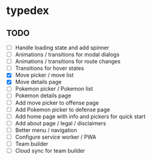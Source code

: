 # typedex

## TODO

- [ ] Handle loading state and add spinner
- [ ] Animations / transitions for modal dialogs
- [ ] Animations / transitions for route changes
- [ ] Transitions for hover states
- [x] Move picker / move list
- [x] Move details page
- [ ] Pokemon picker / Pokemon list
- [ ] Pokemon details page
- [ ] Add move picker to offense page
- [ ] Add Pokemon picker to defense page
- [ ] Add home page with info and pickers for quick start
- [ ] Add about page / legal / disclaimers
- [ ] Better menu / navigation
- [ ] Configure service worker / PWA
- [ ] Team builder
- [ ] Cloud sync for team builder

